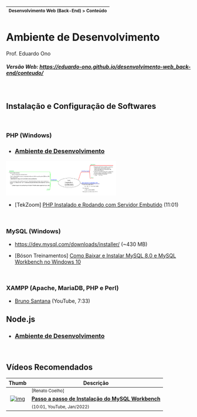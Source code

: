 | <sup>Desenvolvimento Web (Back-End) > Conteúdo</sup> |
| --- |

# Ambiente de Desenvolvimento

Prof. Eduardo Ono

##### Versão Web: https://eduardo-ono.github.io/desenvolvimento-web_back-end/conteudo/

<br>

## Instalação e Configuração de Softwares

<br>

### PHP (Windows)

* ### [Ambiente de Desenvolvimento](../03-php/01-ambiente-de-desenvolvimento)

[<img src="../../mapas-mentais/php-setup.svg" width="300px">](../../mapas-mentais/php-setup.svg)

* [TekZoom] [PHP Instalado e Rodando com Servidor Embutido](https://www.youtube.com/watch?v=HzIXZVctwI8) (11:01)

<br>

### MySQL (Windows)

* https://dev.mysql.com/downloads/installer/ (~430 MB)

* [Bóson Treinamentos] [Como Baixar e Instalar MySQL 8.0 e MySQL Workbench no Windows 10](https://www.youtube.com/watch?v=fmerTu7dWk8)

<br>

### XAMPP (Apache, MariaDB, PHP e Perl)

* [Bruno Santana](https://www.youtube.com/watch?v=QZl84w2cd_c) (YouTube, 7:33)

## Node.js

* ### [Ambiente de Desenvolvimento](../04-nodejs/01-ambiente-de-desenvolvimento)

<br>

## Vídeos Recomendados

| Thumb | Descrição |
| :-: | --- |
| [![img](https://img.youtube.com/vi/ro0vjHBAfpc/default.jpg)](https://www.youtube.com/watch?v=ro0vjHBAfpc) | <sup>[Renato Coelho]</sup><br>[__Passo a passo de Instalação do MySQL Workbench__](https://www.youtube.com/watch?v=ro0vjHBAfpc)<br><sub>(10:01, YouTube, Jan/2022)</sub>

